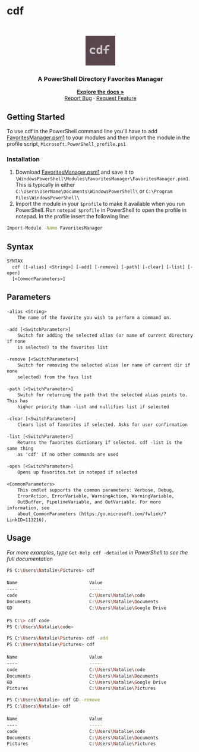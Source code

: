 # cdf
<!-- PROJECT LOGO -->
<br />
<p align="center">
  <a href="https://github.com/natdorshimer/favorites_module">
    <img src="images\logo.png" alt="Logo" width="80" height="80">
  </a>

  <h3 align="center">A PowerShell Directory Favorites Manager<br/></h3>

  <p align="center">
    <a href="https://github.com/natdorshimer/favorites_module"><strong>Explore the docs »</strong></a>
    <br />
    <a href="https://github.com/natdorshimer/favorites_module\issues">Report Bug</a>
    ·
    <a href="https://github.com/natdorshimer/favorites_module/issues">Request Feature</a>
  </p>
</p>

<!-- GETTING STARTED -->
## Getting Started
To use cdf in the PowerShell command line you'll have to add <a href="https://github.com/natdorshimer/favorites_module/blob/master/FavoritesManager/FavoritesManager.psm1">FavoritesManager.psm1</a> to your modules and then import the module in the profile script, ```Microsoft.PowerShell_profile.ps1```

### Installation

1. Download <a href="https://github.com/natdorshimer/favorites_module/blob/master/FavoritesManager/FavoritesManager.psm1">FavoritesManager.psm1</a> and save it to ```\WindowsPowerShell\Modules\FavoritesManager\FavoritesManager.psm1```. 
This is typically in either ```C:\Users\UserName\Documents\WindowsPowerShell\``` or ```C:\Program Files\WindowsPowerShell\```
2. Import the module in your ```$profile``` to make it available when you run PowerShell. Run ```notepad $profile``` in PowerShell to open the profile in notepad. In the profile insert the following line:
```sh
Import-Module -Name FavoritesManager
```

## Syntax
    SYNTAX
      cdf [[-alias] <String>] [-add] [-remove] [-path] [-clear] [-list] [-open]
      [<CommonParameters>]
## Parameters
    -alias <String>
        The name of the favorite you wish to perform a command on.

    -add [<SwitchParameter>]
        Switch for adding the selected alias (or name of current directory if none
        is selected) to the favorites list

    -remove [<SwitchParameter>]
        Switch for removing the selected alias (or name of current dir if none
        selected) from the favs list

    -path [<SwitchParameter>]
        Switch for returning the path that the selected alias points to. This has
        higher priority than -list and nullifies list if selected

    -clear [<SwitchParameter>]
        Clears list of favorites if selected. Asks for user confirmation

    -list [<SwitchParameter>]
        Returns the favorites dictionary if selected. cdf -list is the same thing
        as 'cdf' if no other commands are used

    -open [<SwitchParameter>]
        Opens up favorites.txt in notepad if selected

    <CommonParameters>
        This cmdlet supports the common parameters: Verbose, Debug,
        ErrorAction, ErrorVariable, WarningAction, WarningVariable,
        OutBuffer, PipelineVariable, and OutVariable. For more information, see
        about_CommonParameters (https:/go.microsoft.com/fwlink/?LinkID=113216).

<!-- USAGE EXAMPLES -->
## Usage

_For more examples, type_ ```Get-Help cdf -detailed``` _in PowerShell to see the full documentation_

```sh
PS C:\Users\Natalie\Pictures> cdf

Name                           Value
----                           -----
code                           C:\Users\Natalie\code
Documents                      C:\Users\Natalie\Documents
GD                             C:\Users\Natalie\Google Drive

PS C:\> cdf code
PS C:\Users\Natalie\code>
```

```sh
PS C:\Users\Natalie\Pictures> cdf -add
PS C:\Users\Natalie\Pictures> cdf

Name                           Value
----                           -----
code                           C:\Users\Natalie\code
Documents                      C:\Users\Natalie\Documents
GD                             C:\Users\Natalie\Google Drive
Pictures                       C:\Users\Natalie\Pictures
```

```sh
PS C:\Users\Natalie> cdf GD -remove 
PS C:\Users\Natalie> cdf

Name                           Value
----                           -----
code                           C:\Users\Natalie\code
Documents                      C:\Users\Natalie\Documents
Pictures                       C:\Users\Natalie\Pictures
```



<!-- ROADMAP 
## Roadmap

See the [open issues](https://github.com/github_username/repo_name/issues) for a list of proposed features (and known issues).-->

